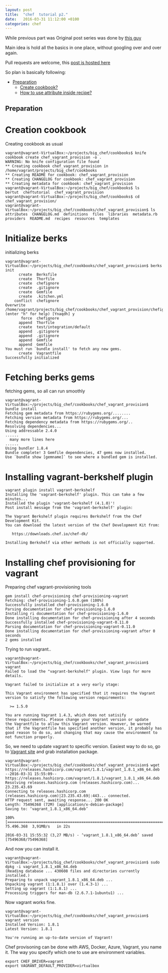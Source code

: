 ```yaml
---
layout: post
title:  "chef  tutorial p2."
date:   2016-03-31 11:12:00 +0100
categories: chef
---
```


While previous part was
Original post series was done by [this guy](http://www.jeeatwork.com/?p=102)

Main idea is hold all the basics in one place, without googling over and over again.

Pull requests are welcome, this [post is hosted here](https://github.com/mungobungo/mungobungo.github.io)

So plan is basically following:

* [Preparation](#preparation)
  * [Create cookbook?](#create_cookbook)
  * [How to use attribute inside recipe?](#use_attribute)

## <a name="preparation"> </a> Preparation
# <a name="create_cookbook"> </a> Creation cookbook
Creating cookbook as usual

```shell
vagrant@vagrant-VirtualBox:~/projects/big_chef/cookbooks$ knife cookbook create chef_vagrant_provision -o .
WARNING: No knife configuration file found
** Creating cookbook chef_vagrant_provision in /home/vagrant/projects/big_chef/cookbooks
** Creating README for cookbook: chef_vagrant_provision
** Creating CHANGELOG for cookbook: chef_vagrant_provision
** Creating metadata for cookbook: chef_vagrant_provision
vagrant@vagrant-VirtualBox:~/projects/big_chef/cookbooks$ ls
bertut  cheftutorial  chef_vagrant_provision
vagrant@vagrant-VirtualBox:~/projects/big_chef/cookbooks$ cd chef_vagrant_provision/
vagrant@vagrant-VirtualBox:~/projects/big_chef/cookbooks/chef_vagrant_provision$ ls
attributes  CHANGELOG.md  definitions  files  libraries  metadata.rb  providers  README.md  recipes  resources  templates
```

# <a name="initiate_berks"> </a> Initialize berks
initializing berks

```shell
vagrant@vagrant-VirtualBox:~/projects/big_chef/cookbooks/chef_vagrant_provision$ berks init
      create  Berksfile
      create  Thorfile
      create  chefignore
      create  .gitignore
      create  Gemfile
      create  .kitchen.yml
    conflict  chefignore
Overwrite /home/vagrant/projects/big_chef/cookbooks/chef_vagrant_provision/chefignore? (enter "h" for help) [Ynaqdh] y
       force  chefignore
      append  Thorfile
      create  test/integration/default
      append  .gitignore
      append  .gitignore
      append  Gemfile
      append  Gemfile
You must run `bundle install' to fetch any new gems.
      create  Vagrantfile
Successfully initialized
```

# <a name="install_bundler"> </a> Fetching berks gems
fetching gems, so all can run smoothly

```shell
vagrant@vagrant-VirtualBox:~/projects/big_chef/cookbooks/chef_vagrant_provision$ bundle install
Fetching gem metadata from https://rubygems.org/........
Fetching version metadata from https://rubygems.org/...
Fetching dependency metadata from https://rubygems.org/..
Resolving dependencies...
Using addressable 2.4.0
......
  many more lines here
......
Using bundler 1.8.4
Bundle complete! 3 Gemfile dependencies, 47 gems now installed.
Use `bundle show [gemname]` to see where a bundled gem is installed.
```


# <a name="install_vagrant_berkshelf"> </a> Installing vagrant-berkshelf plugin
```
vagrant plugin install vagrant-berkshelf
Installing the 'vagrant-berkshelf' plugin. This can take a few minutes...
Installed the plugin 'vagrant-berkshelf (4.1.0)'!
Post install message from the 'vagrant-berkshelf' plugin:

The Vagrant Berkshelf plugin requires Berkshelf from the Chef Development Kit.
You can download the latest version of the Chef Development Kit from:

   https://downloads.chef.io/chef-dk/

Installing Berkshelf via other methods is not officially supported.

```

# <a name="install_chef_provisioning"> </a> Installing chef provisioning for vagrant
Preparing chef vagrant-provisioning  tools

```
gem install chef-provisioning chef-provisioning-vagrant
Fetching: chef-provisioning-1.6.0.gem (100%)
Successfully installed chef-provisioning-1.6.0
Parsing documentation for chef-provisioning-1.6.0
Installing ri documentation for chef-provisioning-1.6.0
Done installing documentation for chef-provisioning after 4 seconds
Successfully installed chef-provisioning-vagrant-0.11.0
Parsing documentation for chef-provisioning-vagrant-0.11.0
Done installing documentation for chef-provisioning-vagrant after 0 seconds
2 gems installed
```


Trying to run vagrant..

```
vagrant@vagrant-VirtualBox:~/projects/big_chef/cookbooks/chef_vagrant_provision$ vagrant
Failed to load the "vagrant-berkshelf" plugin. View logs for more details.

Vagrant failed to initialize at a very early stage:

This Vagrant environment has specified that it requires the Vagrant
version to satisfy the following version requirements:

  >= 1.5.0

You are running Vagrant 1.4.3, which does not satisify
these requirements. Please change your Vagrant version or update
the Vagrantfile to allow this Vagrant version. However, be warned
that if the Vagrantfile has specified another version, it probably has
good reason to do so, and changing that may cause the environment to
not function properly.
```

So, we need to update vagrant to specific version.
Easiest way to do so, go to [Vagrant site](https://www.vagrantup.com/downloads.html) and grab installation package.

```
vagrant@vagrant-VirtualBox:~/projects/big_chef/cookbooks/chef_vagrant_provision$ wget https://releases.hashicorp.com/vagrant/1.8.1/vagrant_1.8.1_x86_64.deb
--2016-03-31 15:55:09--  https://releases.hashicorp.com/vagrant/1.8.1/vagrant_1.8.1_x86_64.deb
Resolving releases.hashicorp.com (releases.hashicorp.com)... 23.235.43.69
Connecting to releases.hashicorp.com (releases.hashicorp.com)|23.235.43.69|:443... connected.
HTTP request sent, awaiting response... 200 OK
Length: 75496368 (72M) [application/x-debian-package]
Saving to: ‘vagrant_1.8.1_x86_64.deb’

100%[=============================================================================================>] 75.496.368  3,91MB/s   in 22s    

2016-03-31 15:55:32 (3,27 MB/s) - ‘vagrant_1.8.1_x86_64.deb’ saved [75496368/75496368]
```

And now you can install it.

```
vagrant@vagrant-VirtualBox:~/projects/big_chef/cookbooks/chef_vagrant_provision$ sudo dpkg -i vagrant_1.8.1_x86_64.deb
(Reading database ... 430608 files and directories currently installed.)
Preparing to unpack vagrant_1.8.1_x86_64.deb ...
Unpacking vagrant (1:1.8.1) over (1.4.3-1) ...
Setting up vagrant (1:1.8.1) ...
Processing triggers for man-db (2.6.7.1-1ubuntu1) ...
```

Now vagrant works fine.

```
vagrant@vagrant-VirtualBox:~/projects/big_chef/cookbooks/chef_vagrant_provision$ vagrant version
Installed Version: 1.8.1
Latest Version: 1.8.1

You're running an up-to-date version of Vagrant!
```

Chef provisoning can be done with AWS, Docker, Azure, Vagrant, you name it.
The way you specify which one to use are environment variables.

```
export CHEF_DRIVER=vagrant
export VAGRANT_DEFAULT_PROVIDER=virtualbox
```
